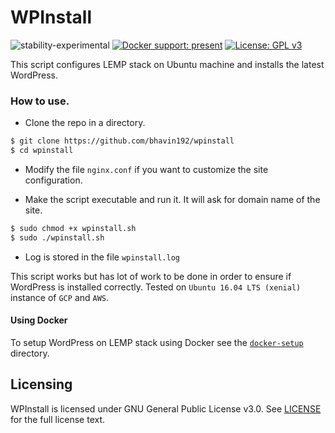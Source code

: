 # WPInstall

![stability-experimental](https://img.shields.io/badge/stability-experimental-orange.svg) [![Docker support: present](https://img.shields.io/badge/Docker%20support-present-blue.svg)](https://www.docker.com/what-docker) [![License: GPL v3](https://img.shields.io/badge/License-GPL%20v3-blue.svg)](https://www.gnu.org/licenses/gpl-3.0)


This script configures LEMP stack on Ubuntu machine and installs the latest WordPress.

### How to use.

- Clone the repo in a directory.
```sh
$ git clone https://github.com/bhavin192/wpinstall
$ cd wpinstall
```

- Modify the file `nginx.conf` if you want to customize the site configuration.

- Make the script executable and run it. It will ask for domain name of the site.

```sh
$ sudo chmod +x wpinstall.sh
$ sudo ./wpinstall.sh
```

- Log is stored in the file `wpinstall.log`

This script works but has lot of work to be done in order to ensure if WordPress is installed correctly. 
Tested on `Ubuntu 16.04 LTS (xenial)` instance of `GCP` and `AWS`. 

#### Using Docker

To setup WordPress on LEMP stack using Docker see the [`docker-setup`](https://github.com/bhavin192/wpinstall/tree/master/docker-setup) directory. 

## Licensing

WPInstall is licensed under GNU General Public License v3.0. See [LICENSE](https://github.com/bhavin192/wpinstall/blob/master/LICENSE) for the full license text.

